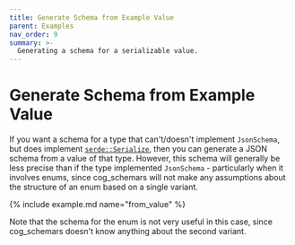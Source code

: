 ```yaml
---
title: Generate Schema from Example Value
parent: Examples
nav_order: 9
summary: >-
  Generating a schema for a serializable value.
---
```


# Generate Schema from Example Value

If you want a schema for a type that can't/doesn't implement `JsonSchema`, but does implement [`serde::Serialize`](https://docs.serde.rs/serde/trait.Serialize.html), then you can generate a JSON schema from a value of that type. However, this schema will generally be less precise than if the type implemented `JsonSchema` - particularly when it involves enums, since cog_schemars will not make any assumptions about the structure of an enum based on a single variant.

{% include example.md name="from_value" %}

Note that the schema for the enum is not very useful in this case, since cog_schemars doesn't know anything about the second variant.
